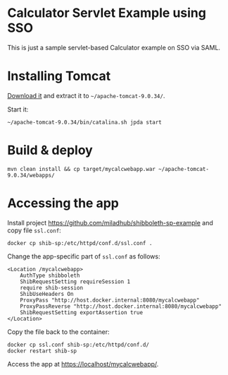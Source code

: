 Calculator Servlet Example using SSO
===

This is just a sample servlet-based Calculator example on SSO via SAML.

Installing Tomcat
===

[Download it](http://mirror.nohup.it/apache/tomcat/tomcat-9/v9.0.34/bin/apache-tomcat-9.0.34.zip)
and extract it to `~/apache-tomcat-9.0.34/`.

Start it:

    ~/apache-tomcat-9.0.34/bin/catalina.sh jpda start

Build & deploy
===

    mvn clean install && cp target/mycalcwebapp.war ~/apache-tomcat-9.0.34/webapps/

Accessing the app
===

Install project <https://github.com/miladhub/shibboleth-sp-example> and copy file `ssl.conf`:

    docker cp shib-sp:/etc/httpd/conf.d/ssl.conf .

Change the app-specific part of `ssl.conf` as follows:

    <Location /mycalcwebapp>
        AuthType shibboleth
        ShibRequestSetting requireSession 1
        require shib-session
        ShibUseHeaders On
        ProxyPass "http://host.docker.internal:8080/mycalcwebapp"
        ProxyPassReverse "http://host.docker.internal:8080/mycalcwebapp"
        ShibRequestSetting exportAssertion true
    </Location>

Copy the file back to the container:

    docker cp ssl.conf shib-sp:/etc/httpd/conf.d/
    docker restart shib-sp
    
Access the app at <https://localhost/mycalcwebapp/>.
